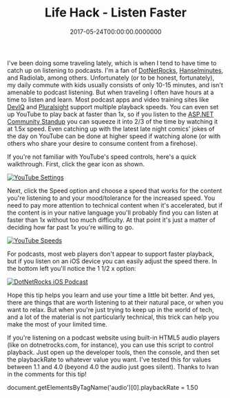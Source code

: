﻿---
title: Life Hack - Listen Faster
date: "2017-05-24T00:00:00.0000000"
description: Learn how to increase the speed with which you listen to training materials, whether video or just audio. Even for apps that don't directly expose speed settings, there are ways you can boost the speed yourself if you know how.
featuredImage: /img/Screenshot-2017-05-23-19.46.14-760x360.png
---

I've been doing some traveling lately, which is when I tend to have time to catch up on listening to podcasts. I'm a fan of [DotNetRocks](http://dotnetrocks.com/), [Hanselminutes](https://hanselminutes.com/), and Radiolab, among others. Unfortunately (or to be honest, fortunately), my daily commute with kids usually consists of only 10-15 minutes, and isn't amenable to podcast listening. But when traveling I often have hours at a time to listen and learn. Most podcast apps and video training sites like [DevIQ](http://app.deviq.com/) and [Pluralsight](https://www.pluralsight.com/authors/steve-smith) support multiple playback speeds. You can even set up YouTube to play back at faster than 1x, so if you listen to the [ASP.NET Community Standup](http://live.asp.net) you can squeeze it into 2/3 of the time by watching it at 1.5x speed. Even catching up with the latest late night comics' jokes of the day on YouTube can be done at higher speed if watching alone (or with others who share your desire to consume content from a firehose).

If you're not familiar with YouTube's speed controls, here's a quick walkthrough. First, click the gear icon as shown.

[![YouTube Settings](/img/Screenshot-2017-05-23-19.46.14-1024x633.png)](https://www.youtube.com/watch?v=HVZ3-s4l0e0)

Next, click the Speed option and choose a speed that works for the content you're listening to and your mood/tolerance for the increased speed. You need to pay more attention to technical content when it's accelerated, but if the content is in your native language you'll probably find you can listen at faster than 1x without too much difficulty. At that point it's just a matter of deciding how far past 1x you're willing to go.

[![YouTube Speeds](/img/Screenshot-2017-05-23-19.49.38-1024x633.png)](https://www.youtube.com/watch?v=HVZ3-s4l0e0)

For podcasts, most web players don't appear to support faster playback, but if you listen on an iOS device you can easily adjust the speed there. In the bottom left you'll notice the 1 1/2 x option:

[![DotNetRocks iOS Podcast](/img/DotNetRocks-iOS.png)](/img/DotNetRocks-iOS.png)

Hope this tip helps you learn and use your time a little bit better. And yes, there are things that are worth listening to at their natural pace, or when you want to relax. But when you're just trying to keep up in the world of tech, and a lot of the material is not particularly technical, this trick can help you make the most of your limited time.

If you're listening on a podcast website using built-in HTML5 audio players (like on dotnetrocks.com, for instance), you can use this script to control playback. Just open up the developer tools, then the console, and then set the playbackRate to whatever value you want. I've tested this for values between 1.1 and 4.0 (beyond 4.0 the audio just goes silent). Thanks to Ivan in the comments for this tip!

document.getElementsByTagName('audio')\[0\].playbackRate = 1.50


